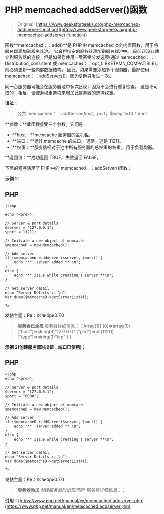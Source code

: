 # PHP memcached addServer()函数

> Original: [https://www.geeksforgeeks.org/php-memcached-addserver-function/](https://www.geeksforgeeks.org/php-memcached-addserver-function/)

函数**memcached：：add()**是 PHP 中 memcached 类的内置函数，用于将服务器添加到服务器池。 它会将指定的服务器添加到服务器池中。 目前还没有建立到服务器的连接，但是如果您使用一致密钥分发选项(通过 memcached：：Distribution_consistent 或 memcached：：opt_LIBKETAMA_COMPATIBLE)，则必须更新一些内部数据结构。 因此，如果需要添加多个服务器，最好使用 memcached：：addServers()，因为更新只发生一次。

同一台服务器可能会在服务器池中多次出现，因为不会进行重复检查。 这是不可取的；相反，请使用权重选项来增加此服务器的选择权重。

**语法：**

> 公共 memcached：：addServer($host，$port，$weight=0)：bool

**参数：**此函数接受三个参数，它们是：

*   **host：**memcache 服务器的主机名。
*   **端口：**运行 memcache 的端口。 通常，这是 11211。
*   **权重：**服务器相对于池中所有服务器的总权重的权重。 用于负载均衡。

**返回值：**成功返回 TRUE，失败返回 FALSE。

下面的程序演示了 PHP 中的 memcached：：addServer()函数：

**示例 1：**

## PHP

```
<?php

echo "<pre>";

// Server & port details
$server = '127.0.0.1';
$port = 11211;

// Initiate a new object of memcache
$memcacheD = new Memcached();

// Add server
if ($memcacheD->addServer($server, $port)) {
    echo "**  server added ** \n";
}
else {
    echo "** issue while creating a server **\n";
}

// Get server detail
echo "Server Details :: \n";
var_dump($memcacheD->getServerList());

?>
```

发帖主题：Re：Колибри0.7.0

> **服务器已添加**
> 服务器详细信息：：Array(1){
> [0]=>array(3){
> [“host”]=>string(9)“127.0.0.1”
> [“port”]=>int(11211)
> [“type”]=>string(3)“tcp”
> }
> }

**示例 2(创建服务器时出错：端口已使用)：**

## PHP

```
<?php
echo "<pre>";

// Server & port details
$server = '127.0.0.1';
$port = "8000";

// Initiate a new object of memcache
$memcacheD = new Memcached();

// Add server
if ($memcacheD->addServer($server, $port)) {
    echo "**  server added ** \n";
}
else {
    echo "** issue while creating a server **\n";
}

// Get server detail
echo "Server Details :: \n"; 
var_dump($memcacheD->getServerList());

?>
```

发帖主题：Re：Колибри0.7.0

> **服务器添加**
> *创建服务器时出现问题**
> 服务器详细信息：：

**引用：**[https://www.php.net/manual/en/memcached.addserver.php](https://www.php.net/manual/en/memcached.addserver.php)